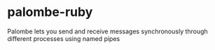 # palombe-ruby
Palombe lets you send and receive messages synchronously through different processes using named pipes
